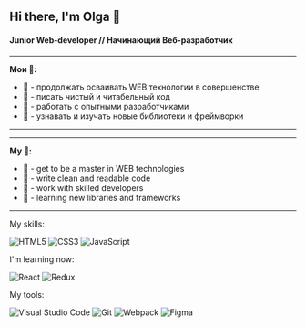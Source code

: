 ## Hi there, I'm Olga 👋



#### Junior Web-developer // Начинающий Веб-разработчик

---

**Мои :dart::**
- :tiger2: - продолжать осваивать WEB технологии в совершенстве
- :dolphin: - писать чистый и читабельный код
- :leopard: - работать с опытными разработчиками
- :racehorse: - узнавать и изучать новые библиотеки и фреймворки

---
---

**My :dart::**
- :tiger2: - get to be a master in WEB technologies
- :dolphin: - write clean and readable code
- :leopard: - work with skilled developers
- :racehorse: - learning new libraries and frameworks
---

My skills:

![HTML5](https://img.shields.io/badge/html5-%23E34F26.svg?style=for-the-badge&logo=html5&logoColor=white) ![CSS3](https://img.shields.io/badge/css3-%231572B6.svg?style=for-the-badge&logo=css3&logoColor=white) ![JavaScript](https://img.shields.io/badge/javascript-%23323330.svg?style=for-the-badge&logo=javascript&logoColor=%23F7DF1E)

I'm learning now:

![React](https://img.shields.io/badge/react-%2320232a.svg?style=for-the-badge&logo=react&logoColor=%2361DAFB) ![Redux](https://img.shields.io/badge/redux-%23593d88.svg?style=for-the-badge&logo=redux&logoColor=white)

My tools:

![Visual Studio Code](https://img.shields.io/badge/Visual%20Studio%20Code-0078d7.svg?style=for-the-badge&logo=visual-studio-code&logoColor=white) ![Git](https://img.shields.io/badge/git-%23F05033.svg?style=for-the-badge&logo=git&logoColor=white) ![Webpack](https://img.shields.io/badge/webpack-%238DD6F9.svg?style=for-the-badge&logo=webpack&logoColor=black) ![Figma](https://img.shields.io/badge/figma-%23F24E1E.svg?style=for-the-badge&logo=figma&logoColor=white)
